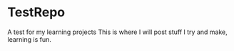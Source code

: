 # TestRepo
A test for my learning projects
This is where I will post stuff I try and make, learning is fun.
